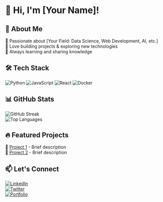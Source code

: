 # 👋 Hi, I'm [Your Name]!

## 🚀 About Me
🔹 Passionate about [Your Field: Data Science, Web Development, AI, etc.]  
🔹 Love building projects & exploring new technologies  
🔹 Always learning and sharing knowledge  

## 🛠️ Tech Stack
![Python](https://img.shields.io/badge/Python-3776AB?style=for-the-badge&logo=python&logoColor=white)
![JavaScript](https://img.shields.io/badge/JavaScript-F7DF1E?style=for-the-badge&logo=javascript&logoColor=black)
![React](https://img.shields.io/badge/React-61DAFB?style=for-the-badge&logo=react&logoColor=black)
![Docker](https://img.shields.io/badge/Docker-2496ED?style=for-the-badge&logo=docker&logoColor=white)

## 📊 GitHub Stats
![GitHub Streak](https://github-readme-streak-stats.herokuapp.com?user=yourusername&theme=radical&hide_border=true)  
![Top Languages](https://github-readme-stats.vercel.app/api/top-langs/?username=yourusername&layout=compact&theme=radical)

## 🔥 Featured Projects
🌟 [Project 1](https://github.com/yourusername/project1) - Brief description  
🌟 [Project 2](https://github.com/yourusername/project2) - Brief description  

## 📫 Let's Connect
[![LinkedIn](https://img.shields.io/badge/LinkedIn-0A66C2?style=for-the-badge&logo=linkedin&logoColor=white)](https://linkedin.com/in/yourprofile)  
[![Twitter](https://img.shields.io/badge/Twitter-1DA1F2?style=for-the-badge&logo=twitter&logoColor=white)](https://twitter.com/yourhandle)  
[![Portfolio](https://img.shields.io/badge/Portfolio-FF5722?style=for-the-badge&logo=web&logoColor=white)](https://yourportfolio.com)  

